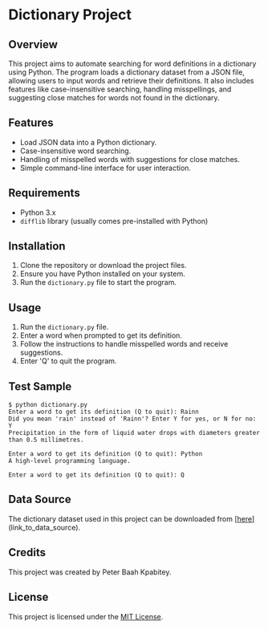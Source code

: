 # Dictionary Project

## Overview
This project aims to automate searching for word definitions in a dictionary using Python. The program loads a dictionary dataset from a JSON file, allowing users to input words and retrieve their definitions. It also includes features like case-insensitive searching, handling misspellings, and suggesting close matches for words not found in the dictionary.

## Features
- Load JSON data into a Python dictionary.
- Case-insensitive word searching.
- Handling of misspelled words with suggestions for close matches.
- Simple command-line interface for user interaction.

## Requirements
- Python 3.x
- `difflib` library (usually comes pre-installed with Python)

## Installation
1. Clone the repository or download the project files.
2. Ensure you have Python installed on your system.
3. Run the `dictionary.py` file to start the program.

## Usage
1. Run the `dictionary.py` file.
2. Enter a word when prompted to get its definition.
3. Follow the instructions to handle misspelled words and receive suggestions.
4. Enter 'Q' to quit the program.

## Test Sample
```
$ python dictionary.py
Enter a word to get its definition (Q to quit): Rainn
Did you mean 'rain' instead of 'Rainn'? Enter Y for yes, or N for no: Y
Precipitation in the form of liquid water drops with diameters greater than 0.5 millimetres.

Enter a word to get its definition (Q to quit): Python
A high-level programming language.

Enter a word to get its definition (Q to quit): Q
```

## Data Source
The dictionary dataset used in this project can be downloaded from [[here](https://github.com/mutemip/dictionary-data)](link_to_data_source).

## Credits
This project was created by Peter Baah Kpabitey.

## License
This project is licensed under the [MIT License](LICENSE).

